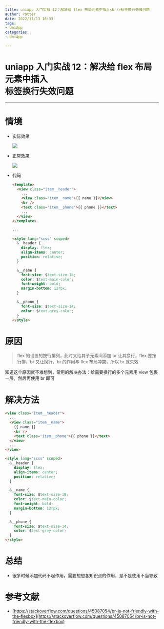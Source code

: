 ```yaml
---
title: uniapp 入门实战 12：解决给 flex 布局元素中插入<br/>标签换行失效问题
author: Potter
date: 2022/11/13 16:33
tags: 
- UniApp
categories: 
- UniApp

---
```


# uniapp 入门实战 12：解决给 flex 布局元素中插入<br/>标签换行失效问题

---

# 情境

- 实际效果

  ![](https://cdn.jsdelivr.net/gh/yxw007/BlogPicBed@master//img/20220616211229.png)

- 正常效果

  ![](https://cdn.jsdelivr.net/gh/yxw007/BlogPicBed@master//img/20220616211239.png)

- 代码

  ```html
  <template>
    <view class="item__header">
      ...
      <view class="item__name">{{ name }}</view>
      <br />
      <text class="item__phone">{{ phone }}</text>
      ...
    </view>
  </template>

  ...

  <style lang="scss" scoped>
    &__header {
      display: flex;
      align-items: center;
      position: relative;
    }

    &__name {
      font-size: $text-size-18;
      color: $text-main-color;
      font-weight: bold;
      margin-bottom: 12rpx;
    }

    &__phone {
      font-size: $text-size-14;
      color: $text-grey-color;
    }
  </style>
  ```

# 原因

> flex 的设置的按行排列，此时又给其子元素间添加 br 让其换行，flex 要按行排，br 又让换行，br 的作用与 flex 布局冲突，所以 br 就失效

知道这个原因就不难想到，常用的解决办法：给需要换行的多个元素用 view 包裹一层，然后再使用 br 即可

# 解决方法

```html
<view class="item__header">
  ...
  <view class="item__name">
    {{ name }}
    <br />
    <text class="item__phone">{{ phone }}</text>
  </view>
  ...
</view>

<style lang="scss" scoped>
  &__header {
    display: flex;
    align-items: center;
    position: relative;
  }

  &__name {
    font-size: $text-size-18;
    color: $text-main-color;
    font-weight: bold;
    margin-bottom: 12rpx;
  }

  &__phone {
    font-size: $text-size-14;
    color: $text-grey-color;
  }
</style>
```

# 总结

- 很多时候添加代码不起作用，需要想想各知识点的作用，是不是使用不当导致

# 参考文献

- [https://stackoverflow.com/questions/45087054/br-is-not-friendly-with-the-flexbox](https://stackoverflow.com/questions/45087054/br-is-not-friendly-with-the-flexbox)


